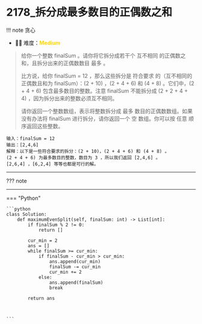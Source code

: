 # 2178_拆分成最多数目的正偶数之和

<!-- 所有文件名必须是该题目的英文名 -->

!!! note
    <!-- 这里记载考察的数据结构、算法等 -->
    贪心

- 🔑🔑 难度：<span style = "color:gold; font-weight:bold">Medium</span>
<!-- <span style = "color:gold; font-weight:bold">Medium</span> 中等 -->
<!-- <span style = "color:crisma; font-weight:bold">High</span> 困难 -->
<!-- <span style = "color:Green; font-weight:bold">Easy</span> 简单 -->

<!-- 题目简介 -->

> 给你一个整数 finalSum 。请你将它拆分成若干个 互不相同 的正偶数之和，且拆分出来的正偶数数目 最多 。
> 
> 比方说，给你 finalSum = 12 ，那么这些拆分是 符合要求 的（互不相同的正偶数且和为 finalSum）：(2 + 10) ，(2 + 4 + 6) 和 (4 + 8) 。它们中，(2 + 4 + 6) 包含最多数目的整数。注意 finalSum 不能拆分成 (2 + 2 + 4 + 4) ，因为拆分出来的整数必须互不相同。
> 
> 请你返回一个整数数组，表示将整数拆分成 最多 数目的正偶数数组。如果没有办法将 finalSum 进行拆分，请你返回一个 空 数组。你可以按 任意 顺序返回这些整数。

> 
```
输入：finalSum = 12
输出：[2,4,6]
解释：以下是一些符合要求的拆分：(2 + 10)，(2 + 4 + 6) 和 (4 + 8) 。
(2 + 4 + 6) 为最多数目的整数，数目为 3 ，所以我们返回 [2,4,6] 。
[2,6,4] ，[6,2,4] 等等也都是可行的解。

```

------

??? note 

    
-------------

=== "Python"

    ```python
    class Solution:
        def maximumEvenSplit(self, finalSum: int) -> List[int]:
            if finalSum % 2 != 0:
                return []
            
            cur_min = 2
            ans = []
            while finalSum >= cur_min:
                if finalSum - cur_min > cur_min:
                    ans.append(cur_min)
                    finalSum -= cur_min
                    cur_min += 2
                else:
                    ans.append(finalSum)
                    break

            return ans


    
    ```